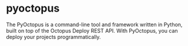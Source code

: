 # pyoctopus
The PyOctopus is a command-line tool and framework written in Python, built on top of the Octopus Deploy REST API. With PyOctopus, you can deploy your projects programmatically.
